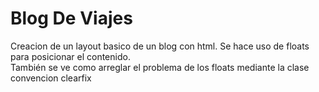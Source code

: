 # Blog De Viajes

Creacion de un layout basico de un blog con html. 
Se hace uso de floats para posicionar el contenido.  
También se ve como arreglar el problema de los floats mediante
la clase convencion clearfix